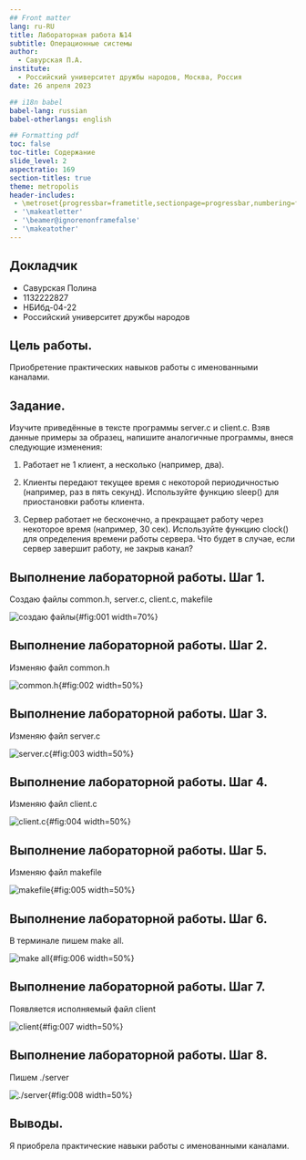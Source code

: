 ```yaml
---
## Front matter
lang: ru-RU
title: Лабораторная работа №14
subtitle: Операционные системы
author:
  - Савурская П.А.
institute:
  - Российский университет дружбы народов, Москва, Россия
date: 26 апреля 2023

## i18n babel
babel-lang: russian
babel-otherlangs: english

## Formatting pdf
toc: false
toc-title: Содержание
slide_level: 2
aspectratio: 169
section-titles: true
theme: metropolis
header-includes:
 - \metroset{progressbar=frametitle,sectionpage=progressbar,numbering=fraction}
 - '\makeatletter'
 - '\beamer@ignorenonframefalse'
 - '\makeatother'
---
```


## Докладчик

  * Савурская Полина
  * 1132222827
  * НБИбд-04-22
  * Российский университет дружбы народов


## Цель работы.

Приобретение практических навыков работы с именованными каналами.

## Задание.

Изучите приведённые в тексте программы server.c и client.c. Взяв данные примеры за образец, напишите аналогичные программы, внеся следующие изменения:

1. Работает не 1 клиент, а несколько (например, два).

2. Клиенты передают текущее время с некоторой периодичностью (например, раз в пять секунд). Используйте функцию sleep() для приостановки работы клиента.

3. Сервер работает не бесконечно, а прекращает работу через некоторое время (например, 30 сек). Используйте функцию clock() для определения времени работы сервера. Что будет в случае, если сервер завершит работу, не закрыв канал?


## Выполнение лабораторной работы. Шаг 1.

Создаю файлы common.h, server.c, client.c, makefile

![создаю файлы](image/1.png){#fig:001 width=70%}

## Выполнение лабораторной работы. Шаг 2.

Изменяю файл common.h

![common.h](image/2.png){#fig:002 width=50%}

## Выполнение лабораторной работы. Шаг 3.

Изменяю файл server.c

![server.c](image/3.png){#fig:003 width=50%}

## Выполнение лабораторной работы. Шаг 4.

Изменяю файл client.c

![client.c](image/4.png){#fig:004 width=50%}

## Выполнение лабораторной работы. Шаг 5.

Изменяю файл makefile

![makefile](image/5.png){#fig:005 width=50%}

## Выполнение лабораторной работы. Шаг 6.

В терминале пишем make all.

![make all](image/6.png){#fig:006 width=50%}

## Выполнение лабораторной работы. Шаг 7.

Появляется исполняемый файл client

![client](image/7.png){#fig:007 width=50%}

## Выполнение лабораторной работы. Шаг 8.

Пишем ./server 

![./server](image/8.png){#fig:008 width=50%}

## Выводы.

Я приобрела практические навыки работы с именованными каналами.
